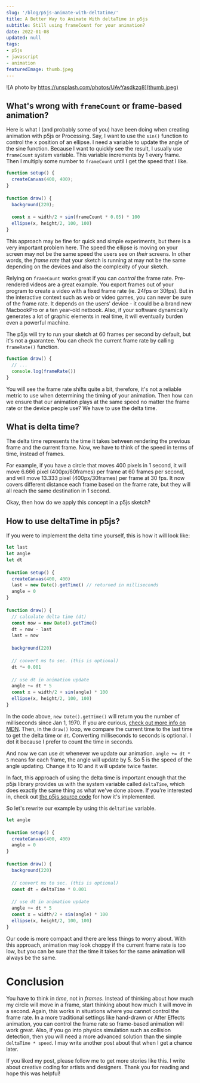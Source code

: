 ```yaml
---
slug: '/blog/p5js-animate-with-deltatime/'
title: A Better Way to Animate With deltaTime in p5js
subtitle: Still using frameCount for your animation?
date: 2022-01-08
updated: null
tags:
- p5js
- javascript
- animation
featuredImage: thumb.jpeg
---
```


![A photo by https://unsplash.com/photos/UAvYasdkzq8](thumb.jpeg)

## What's wrong with `frameCount` or frame-based animation?
Here is what I (and probably some of you) have been doing when creating animation with p5js or Processing. Say, I want to use the `sin()` function to control the x position of an ellipse. I need a variable to update the angle of the sine function. Because I want to quickly see the result, I usually use `frameCount` system variable. This variable increments by 1 every frame. Then I multiply some number to `frameCount` until I get the speed that I like.

```js
function setup() {
  createCanvas(400, 400);
}

function draw() {
  background(220);
  
  const x = width/2 + sin(frameCount * 0.05) * 100
  ellipse(x, height/2, 100, 100)
}
```

This approach may be fine for quick and simple experiments, but there is a very important problem here. The speed the ellipse is moving on your screen may not be the same speed the users see on *their* screens. In other words, the *frame rate* that your sketch is running at may not be the same depending on the devices and also the complexity of your sketch.

Relying on `frameCount` works great if you can *control* the frame rate. Pre-rendered videos are a great example. You export frames out of your program to create a video with a fixed frame rate (ie. 24fps or 30fps). But in the interactive context such as web or video games, you can never be sure of the frame rate. It depends on the users' device - it could be a brand new MacbookPro or a ten year-old netbook. Also, if your software dynamically generates a lot of graphic elements in real time, it will eventually burden even a powerful machine.

The p5js will try to run your sketch at 60 frames per second by default, but it's not a guarantee. You can check the current frame rate by calling `frameRate()` function.

```js
function draw() {
  // ...
  console.log(frameRate())
}
```

You will see the frame rate shifts quite a bit, therefore, it's not a reliable metric to use when determining the timing of your animation. Then how can we ensure that our animation plays at the same speed no matter the frame rate or the device people use? We have to use the delta time.

## What is delta time?
The delta time represents the time it takes between rendering the previous frame and the current frame. Now, we have to think of the speed in terms of time, instead of frames. 

For example, if you have a circle that moves 400 pixels in 1 second, it will move 6.666 pixel (400px/60frames) per frame at 60 frames per second, and will move 13.333 pixel (400px/30frames) per frame at 30 fps. It now covers different distance each frame based on the frame rate, but they will all reach the same destination in 1 second.

Okay, then how do we apply this concept in a p5js sketch?

## How to use deltaTime in p5js?
If you were to implement the delta time yourself, this is how it will look like:

```js
let last
let angle
let dt

function setup() {
  createCanvas(400, 400)
  last = new Date().getTime() // returned in milliseconds
  angle = 0
}

function draw() {
  // calculate delta time (dt)
  const now = new Date().getTime()
  dt = now - last
  last = now
  
  background(220)

  // convert ms to sec. (this is optional)
  dt *= 0.001

  // use dt in animation update
  angle += dt * 5
  const x = width/2 + sin(angle) * 100
  ellipse(x, height/2, 100, 100)
}
```

In the code above, `new Date().getTime()` will return you the number of milliseconds since Jan 1, 1970. If you are curious, [check out more info on MDN](https://developer.mozilla.org/en-US/docs/Web/JavaScript/Reference/Global_Objects/Date/getTime). Then, in the `draw()` loop, we compare the current time to the last time to get the delta time or `dt`. Converting milliseconds to seconds is optional. I dot it because I prefer to count the time in seconds. 

And now we can use `dt` whenever we update our animation. `angle += dt * 5` means for each frame, the angle will update by 5. So 5 is the speed of the angle updating. Change it to 10 and it will update twice faster.

In fact, this approach of using the delta time is important enough that the p5js library provides us with the system variable called `deltaTime`, which does exactly the same thing as what we've done above. If you're interested in, check out [the p5js source code](https://github.com/processing/p5.js/blob/5d4fd14e57a0102448dbd0231bd031a4016b137c/src/core/main.js#L383) for how it's implemented.

So let's rewrite our example by using this `deltaTime` variable.

```js
let angle

function setup() {
  createCanvas(400, 400)
  angle = 0
}

function draw() {  
  background(220)

  // convert ms to sec. (this is optional)
  const dt = deltaTime * 0.001

  // use dt in animation update
  angle += dt * 5
  const x = width/2 + sin(angle) * 100
  ellipse(x, height/2, 100, 100)
}
```

Our code is more compact and there are less things to worry about. With this approach, animation may look choppy if the current frame rate is too low, but you can be sure that the time it takes for the same animation will always be the same.

# Conclusion
You have to think in *time*, not in *frames*. Instead of thinking about how much my circle will move in a frame, start thinking about how much it will move in a second. Again, this works in situations where you cannot control the frame rate. In a more traditional settings like hand-drawn or After Effects animation, you can control the frame rate so frame-based animation will work great. Also, if you go into physics simulation such as collision detection, then you will need a more advanced solution than the simple `deltaTime * speed`. I may write another post about that when I get a chance later.

If you liked my post, please follow me to get more stories like this. I write about creative coding for artists and designers. Thank you for reading and hope this was helpful!